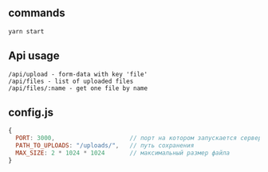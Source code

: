 ## commands
```
yarn start
```

## Api usage
```
/api/upload - form-data with key 'file'
/api/files - list of uploaded files
/api/files/:name - get one file by name
```

## config.js
```js
{
  PORT: 3000,                     // порт на котором запускается сервер
  PATH_TO_UPLOADS: "/uploads/",   // путь сохранения
  MAX_SIZE: 2 * 1024 * 1024       // максимальный размер файла
}
```
